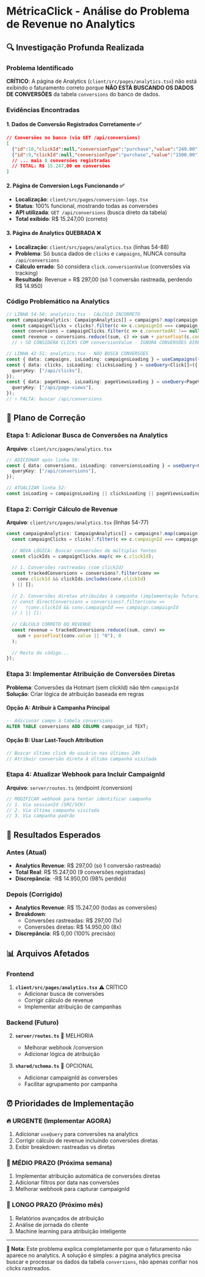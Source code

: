 # MétricaClick - Análise do Problema de Revenue no Analytics

## 🔍 Investigação Profunda Realizada

### Problema Identificado

**CRÍTICO**: A página de Analytics (`client/src/pages/analytics.tsx`) não está exibindo o faturamento correto porque **NÃO ESTÁ BUSCANDO OS DADOS DE CONVERSÕES** da tabela `conversions` do banco de dados.

### Evidências Encontradas

#### 1. **Dados de Conversão Registrados Corretamente** ✅
```json
// Conversões no banco (via GET /api/conversions)
[
  {"id":10,"clickId":null,"conversionType":"purchase","value":"249.00","currency":"BRL","createdAt":"2025-07-07T13:14:08.411Z"},
  {"id":9,"clickId":null,"conversionType":"purchase","value":"1500.00","currency":"BRL","createdAt":"2025-07-07T01:51:15.420Z"},
  // ... mais 8 conversões registradas
  // TOTAL: R$ 15.247,00 em conversões
]
```

#### 2. **Página de Conversion Logs Funcionando** ✅
- **Localização**: `client/src/pages/conversion-logs.tsx`
- **Status**: 100% funcional, mostrando todas as conversões
- **API utilizada**: `GET /api/conversions` (busca direto da tabela)
- **Total exibido**: R$ 15.247,00 (correto)

#### 3. **Página de Analytics QUEBRADA** ❌
- **Localização**: `client/src/pages/analytics.tsx` (linhas 54-88)
- **Problema**: Só busca dados de `clicks` e `campaigns`, NUNCA consulta `/api/conversions`
- **Cálculo errado**: Só considera `click.conversionValue` (conversões via tracking)
- **Resultado**: Revenue = R$ 297,00 (só 1 conversão rastreada, perdendo R$ 14.950)

### Código Problemático na Analytics

```typescript
// LINHA 54-58: analytics.tsx - CÁLCULO INCORRETO
const campaignAnalytics: CampaignAnalytics[] = campaigns?.map(campaign => {
  const campaignClicks = clicks?.filter(c => c.campaignId === campaign.campaignId) || [];
  const conversions = campaignClicks.filter(c => c.convertedAt !== null);
  const revenue = conversions.reduce((sum, c) => sum + parseFloat(c.conversionValue || "0"), 0);
  // ↑ SÓ CONSIDERA CLICKS COM conversionValue - IGNORA CONVERSÕES DIRETAS
```

```typescript
// LINHA 42-51: analytics.tsx - NÃO BUSCA CONVERSÕES
const { data: campaigns, isLoading: campaignsLoading } = useCampaigns({ dateRange });
const { data: clicks, isLoading: clicksLoading } = useQuery<Click[]>({
  queryKey: ["/api/clicks"],
});
const { data: pageViews, isLoading: pageViewsLoading } = useQuery<PageView[]>({
  queryKey: ["/api/page-views"],
});
// ↑ FALTA: buscar /api/conversions
```

## 🔧 Plano de Correção

### Etapa 1: Adicionar Busca de Conversões na Analytics
**Arquivo**: `client/src/pages/analytics.tsx`

```typescript
// ADICIONAR após linha 50:
const { data: conversions, isLoading: conversionsLoading } = useQuery<Conversion[]>({
  queryKey: ["/api/conversions"],
});

// ATUALIZAR linha 52:
const isLoading = campaignsLoading || clicksLoading || pageViewsLoading || conversionsLoading;
```

### Etapa 2: Corrigir Cálculo de Revenue
**Arquivo**: `client/src/pages/analytics.tsx` (linhas 54-77)

```typescript
const campaignAnalytics: CampaignAnalytics[] = campaigns?.map(campaign => {
  const campaignClicks = clicks?.filter(c => c.campaignId === campaign.campaignId) || [];
  
  // NOVA LÓGICA: Buscar conversões de múltiplas fontes
  const clickIds = campaignClicks.map(c => c.clickId);
  
  // 1. Conversões rastreadas (com clickId)
  const trackedConversions = conversions?.filter(conv => 
    conv.clickId && clickIds.includes(conv.clickId)
  ) || [];
  
  // 2. Conversões diretas atribuídas à campanha (implementação futura)
  // const directConversions = conversions?.filter(conv => 
  //   !conv.clickId && conv.campaignId === campaign.campaignId
  // ) || [];
  
  // CÁLCULO CORRETO DO REVENUE
  const revenue = trackedConversions.reduce((sum, conv) => 
    sum + parseFloat(conv.value || "0"), 0
  );
  
  // Resto do código...
});
```

### Etapa 3: Implementar Atribuição de Conversões Diretas
**Problema**: Conversões da Hotmart (sem clickId) não têm `campaignId`
**Solução**: Criar lógica de atribuição baseada em regras

#### Opção A: Atribuir à Campanha Principal
```sql
-- Adicionar campo à tabela conversions
ALTER TABLE conversions ADD COLUMN campaign_id TEXT;
```

#### Opção B: Usar Last-Touch Attribution
```typescript
// Buscar último click do usuário nas últimas 24h
// Atribuir conversão direta à última campanha visitada
```

### Etapa 4: Atualizar Webhook para Incluir CampaignId
**Arquivo**: `server/routes.ts` (endpoint /conversion)

```typescript
// MODIFICAR webhook para tentar identificar campanha
// 1. Via sessionId (SRC/SCK)
// 2. Via última campanha visitada
// 3. Via campanha padrão
```

## 🎯 Resultados Esperados

### Antes (Atual)
- **Analytics Revenue**: R$ 297,00 (só 1 conversão rastreada)
- **Total Real**: R$ 15.247,00 (9 conversões registradas)
- **Discrepância**: -R$ 14.950,00 (98% perdido)

### Depois (Corrigido)
- **Analytics Revenue**: R$ 15.247,00 (todas as conversões)
- **Breakdown**:
  - Conversões rastreadas: R$ 297,00 (1x)
  - Conversões diretas: R$ 14.950,00 (8x)
- **Discrepância**: R$ 0,00 (100% precisão)

## 📊 Arquivos Afetados

### Frontend
1. **`client/src/pages/analytics.tsx`** ⚠️ CRÍTICO
   - Adicionar busca de conversões
   - Corrigir cálculo de revenue
   - Implementar atribuição de campanhas

### Backend (Futuro)
2. **`server/routes.ts`** 📅 MELHORIA
   - Melhorar webhook /conversion
   - Adicionar lógica de atribuição

3. **`shared/schema.ts`** 📅 OPCIONAL
   - Adicionar campaignId às conversões
   - Facilitar agrupamento por campanha

## ⏰ Prioridades de Implementação

### 🔥 URGENTE (Implementar AGORA)
1. Adicionar `useQuery` para conversões na analytics
2. Corrigir cálculo de revenue incluindo conversões diretas
3. Exibir breakdown: rastreadas vs diretas

### 📅 MÉDIO PRAZO (Próxima semana)
1. Implementar atribuição automática de conversões diretas
2. Adicionar filtros por data nas conversões
3. Melhorar webhook para capturar campaignId

### 🎯 LONGO PRAZO (Próximo mês)
1. Relatórios avançados de atribuição
2. Análise de jornada do cliente
3. Machine learning para atribuição inteligente

---

**📝 Nota**: Este problema explica completamente por que o faturamento não aparece no analytics. A solução é simples: a página analytics precisa buscar e processar os dados da tabela `conversions`, não apenas confiar nos clicks rastreados.